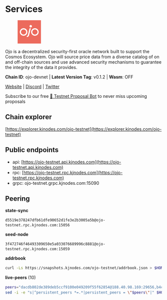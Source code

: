 # Services

<figure><img src="https://raw.githubusercontent.com/kj89/cosmos-images/main/logos/ojo.png" alt=""><figcaption></figcaption></figure>

Ojo is a decentralized security-first oracle network built  to support the Cosmos Ecosystem. Ojo will source price data  from a diverse catalog of on and off-chain sources and use  advanced security mechanisms to guarantee the integrity of the data it provides.

**Chain ID**: ojo-devnet | **Latest Version Tag**: v0.1.2 | **Wasm**: OFF

[Website](https://ojo.network) | [Discord](https://discord.gg/fd8Yrex8nC) | [Twitter](https://twitter.com/ojo_network)



Subscribe to our free [🤖 Testnet Proposal Bot](https://t.me/kjnodes_testnet_proposal_bot) to never miss upcoming proposals


## Chain explorer
[https://explorer.kjnodes.com/ojo-testnet](https://explorer.kjnodes.com/ojo-testnet)

## Public endpoints

* api: [https://ojo-testnet.api.kjnodes.com](https://ojo-testnet.api.kjnodes.com)
* rpc: [https://ojo-testnet.rpc.kjnodes.com](https://ojo-testnet.rpc.kjnodes.com)
* grpc: ojo-testnet.grpc.kjnodes.com:15090

## Peering

**state-sync**

```text
d5519e378247dfb61dfe90652d1fe3e2b3005a5b@ojo-testnet.rpc.kjnodes.com:15056
```

**seed-node**

```text
3f472746f46493309650e5a033076689996c8881@ojo-testnet.rpc.kjnodes.com:15059
```

**addrbook**
```bash
curl -Ls https://snapshots.kjnodes.com/ojo-testnet/addrbook.json > $HOME/.ojo/config/addrbook.json
```

**live-peers** (10)
```bash
peers="dacdb802de389deb5ccf9100e049209f55f62854@188.40.98.169:29656,b4c7205397045d22fe762c8d2021fa4ce6d7ea1e@162.55.39.159:36656,577606f2072f97a5107bead5b2321302092c1f7d@194.5.152.12:26656,f35a6ea4693d24d3727a8e866acab2a9faa2ddbc@91.223.3.144:26256,d5519e378247dfb61dfe90652d1fe3e2b3005a5b@65.109.68.190:15056,f8a62360e6084b6a9ba3f731a1fb708ef3c9c5cf@143.198.136.136:28656,1aa11a85ea0ac04d720ddf15b605fd000e262ac1@128.140.60.175:26656,5a53ebe6e029f8a26b1bc6dd8fe9a8efd57202f6@167.71.194.75:28656,4cb932af43e2c64a0277516d96410a05294653de@75.119.148.69:26656,c43c0b1197f60cde53cb94b18d05a8d64d71a72a@162.55.245.219:50656"
sed -i -e "s|^persistent_peers *=.*|persistent_peers = \"$peers\"|" $HOME/.ojo/config/config.toml
```
